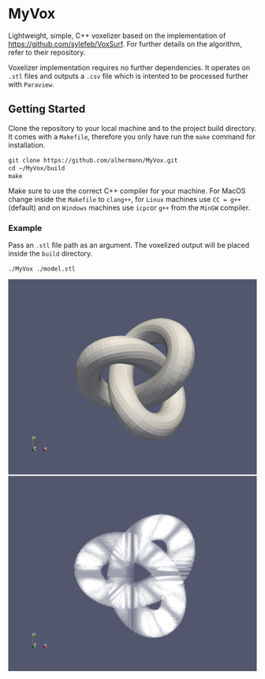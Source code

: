 # MyVox
Lightweight, simple, C++ voxelizer based on the implementation of https://github.com/sylefeb/VoxSurf. 
For further details on the algorithm, refer to their repository.

Voxelizer implementation requires no further dependencies. It operates on ```.stl``` files and outputs a ```.csv``` file
which is intented to be processed further with ```Paraview```. 

## Getting Started

Clone the repository to your local machine and to the project build directory. It comes with a ```Makefile```, therefore you only
have run the ```make``` command for installation.

```
git clone https://github.com/alhermann/MyVox.git
cd ~/MyVox/build
make
```

Make sure to use the correct C++ compiler for your machine. For MacOS change inside the ```Makefile``` to ```clang++```, 
for ```Linux``` machines use ```CC = g++``` (default) and on ```Windows``` machines use ```icpc```or ```g++``` from the ```MinGW```
compiler.

### Example

Pass an ```.stl``` file path as an argument. The voxelized output will be placed inside the ```build``` directory.

```cd ~/MyVox/build
./MyVox ./model.stl
```
![STL](./stl_model.png "STL")
![VOX](./vox_model.png "Voxelization") 
